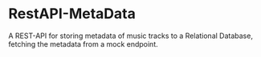 # RestAPI-MetaData
A REST-API for storing metadata of music tracks to a Relational Database, fetching the metadata from a mock endpoint.
